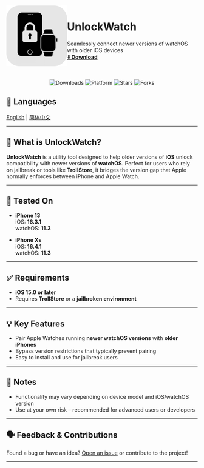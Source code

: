 <img src="./logo.png" width="160" alt="App icon" align="left"/>

# **UnlockWatch**

Seamlessly connect newer versions of watchOS with older iOS devices  
[**⬇️ Download**](https://github.com/ResistanceTo/Unlock-Watch/releases)

<br/>

<div align="center">

![Downloads](https://img.shields.io/github/downloads/ResistanceTo/Unlock-Watch/total.svg?style=flat)
![Platform](https://img.shields.io/badge/platform-iOS-blue.svg?style=flat)
![Stars](https://img.shields.io/github/stars/ResistanceTo/Unlock-Watch)
![Forks](https://img.shields.io/github/forks/ResistanceTo/Unlock-Watch)

</div>

## 💬 Languages

[English](readme.md) | [简体中文](readme_zh-Hans.md)

---

## 🔧 What is UnlockWatch?

**UnlockWatch** is a utility tool designed to help older versions of **iOS** unlock compatibility with newer versions of **watchOS**. Perfect for users who rely on jailbreak or tools like **TrollStore**, it bridges the version gap that Apple normally enforces between iPhone and Apple Watch.

---

## 🧪 Tested On

- **iPhone 13**  
  iOS: **16.3.1**  
  watchOS: **11.3**

- **iPhone Xs**  
  iOS: **16.4.1**  
  watchOS: **11.3**

---

## ✅ Requirements

- **iOS 15.0 or later**
- Requires **TrollStore** or a **jailbroken environment**

---

## 💡 Key Features

- Pair Apple Watches running **newer watchOS versions** with **older iPhones**
- Bypass version restrictions that typically prevent pairing
- Easy to install and use for jailbreak users

---

## 📎 Notes

- Functionality may vary depending on device model and iOS/watchOS version
- Use at your own risk – recommended for advanced users or developers

---

## 🗣️ Feedback & Contributions

Found a bug or have an idea? [Open an issue](https://github.com/ResistanceTo/Unlock-Watch/issues) or contribute to the project!

---
